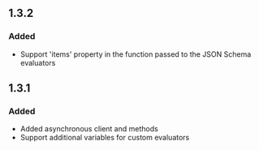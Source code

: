 ## 1.3.2

### Added

- Support 'items' property in the function passed to the JSON Schema evaluators

## 1.3.1

### Added

- Added asynchronous client and methods
- Support additional variables for custom evaluators

